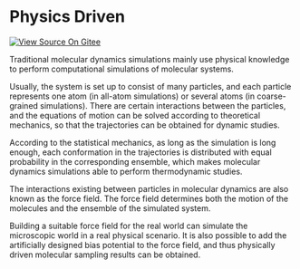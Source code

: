 # Physics Driven

[![View Source On Gitee](https://mindspore-website.obs.cn-north-4.myhuaweicloud.com/website-images/master/resource/_static/logo_source_en.svg)](https://gitee.com/mindspore/docs/blob/master/docs/mindsponge/docs/source_en/intro/physics_driven.md)

Traditional molecular dynamics simulations mainly use physical knowledge to perform computational simulations of molecular systems.

Usually, the system is set up to consist of many particles, and each particle represents one atom (in all-atom simulations) or several atoms (in coarse-grained simulations). There are certain interactions between the particles, and the equations of motion can be solved according to theoretical mechanics, so that the trajectories can be obtained for dynamic studies.

According to the statistical mechanics, as long as the simulation is long enough, each conformation in the trajectories is distributed with equal probability in the corresponding ensemble, which makes molecular dynamics simulations able to perform thermodynamic studies.

The interactions existing between particles in molecular dynamics are also known as the force field. The force field determines both the motion of the molecules and the ensemble of the simulated system.

Building a suitable force field for the real world can simulate the microscopic world in a real physical scenario. It is also possible to add the artificially designed bias potential to the force field, and thus physically driven molecular sampling results can be obtained.